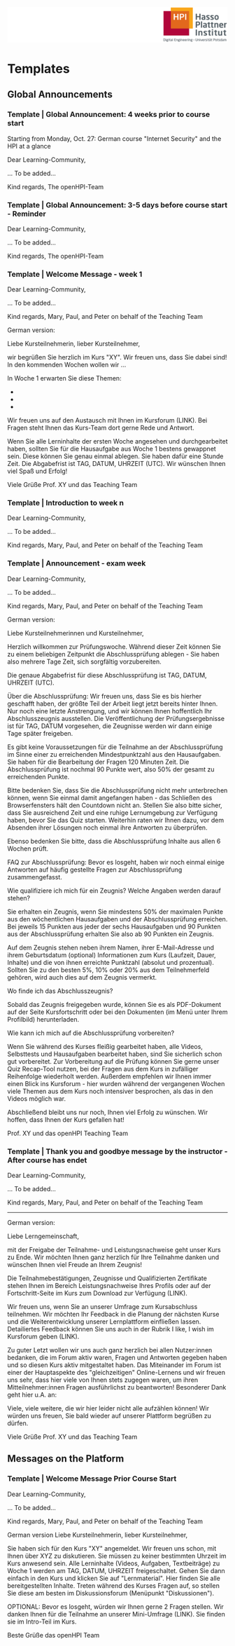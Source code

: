 ![HPI Logo](../../img/HPI_Logo.png)

# Templates

## Global Announcements

### Template | Global Announcement: 4 weeks prior to course start

Starting from Monday, Oct. 27: German course "Internet Security" and the HPI at a glance

Dear Learning-Community,

... To be added...
		
Kind regards, 
The openHPI-Team

### Template | Global Announcement: 3-5 days before course start - Reminder

Dear Learning-Community,

... To be added...
		
Kind regards, 
The openHPI-Team


### Template | Welcome Message - week 1


Dear Learning-Community,

... To be added...
		
Kind regards, 
Mary, Paul, and Peter on behalf of the Teaching Team

German version: 

Liebe Kursteilnehmerin, lieber Kursteilnehmer,

wir begrüßen Sie herzlich im Kurs "XY". Wir freuen uns, dass Sie dabei sind! In den kommenden Wochen wollen wir ...

In Woche 1 erwarten Sie diese Themen:  

-
-
-

Wir freuen uns auf den Austausch mit Ihnen im Kursforum (LINK). Bei Fragen steht Ihnen das Kurs-Team dort gerne Rede und Antwort.

Wenn Sie alle Lerninhalte der ersten Woche angesehen und durchgearbeitet haben, sollten Sie für die Hausaufgabe aus Woche 1 bestens gewappnet sein. Diese können Sie genau einmal ablegen. Sie haben dafür eine Stunde Zeit. Die Abgabefrist ist TAG, DATUM, UHRZEIT (UTC).
Wir wünschen Ihnen viel Spaß und Erfolg!

Viele Grüße
Prof. XY und das Teaching Team
### Template | Introduction to week n

Dear Learning-Community,

... To be added...
		
Kind regards, 
Mary, Paul, and Peter on behalf of the Teaching Team

### Template | Announcement - exam week

Dear Learning-Community,

... To be added...
		
Kind regards, 
Mary, Paul, and Peter on behalf of the Teaching Team

German version:

Liebe Kursteilnehmerinnen und Kursteilnehmer,

Herzlich willkommen zur Prüfungswoche. Während dieser Zeit können Sie zu einem beliebigen Zeitpunkt die Abschlussprüfung ablegen - Sie haben also mehrere Tage Zeit, sich sorgfältig vorzubereiten.

Die genaue Abgabefrist für diese Abschlussprüfung ist TAG, DATUM, UHRZEIT (UTC).

Über die Abschlussprüfung:
Wir freuen uns, dass Sie es bis hierher geschafft haben, der größte Teil der Arbeit liegt jetzt bereits hinter Ihnen. Nur noch eine letzte Anstrengung, und wir können Ihnen hoffentlich Ihr Abschlusszeugnis ausstellen. Die Veröffentlichung der Prüfungsergebnisse ist für TAG, DATUM vorgesehen, die Zeugnisse werden wir dann einige Tage später freigeben.

Es gibt keine Voraussetzungen für die Teilnahme an der Abschlussprüfung im Sinne einer zu erreichenden Mindestpunktzahl aus den Hausaufgaben. Sie haben für die Bearbeitung der Fragen 120 Minuten Zeit. Die Abschlussprüfung ist nochmal 90 Punkte wert, also 50% der gesamt zu erreichenden Punkte.

Bitte bedenken Sie, dass Sie die Abschlussprüfung nicht mehr unterbrechen können, wenn Sie einmal damit angefangen haben - das Schließen des Browserfensters hält den Countdown nicht an. Stellen Sie also bitte sicher, dass Sie ausreichend Zeit und eine ruhige Lernumgebung zur Verfügung haben, bevor Sie das Quiz starten. Weiterhin raten wir Ihnen dazu, vor dem Absenden ihrer Lösungen noch einmal ihre Antworten zu überprüfen.

Ebenso bedenken Sie bitte, dass die Abschlussprüfung Inhalte aus allen 6 Wochen prüft.

FAQ zur Abschlussprüfung:
Bevor es losgeht, haben wir noch einmal einige Antworten auf häufig gestellte Fragen zur Abschlussprüfung zusammengefasst.

Wie qualifiziere ich mich für ein Zeugnis? Welche Angaben werden darauf stehen?

Sie erhalten ein Zeugnis, wenn Sie mindestens 50% der maximalen Punkte aus den wöchentlichen Hausaufgaben und der Abschlussprüfung erreichen. Bei jeweils 15 Punkten aus jeder der sechs Hausaufgaben und 90 Punkten aus der Abschlussprüfung erhalten Sie also ab 90 Punkten ein Zeugnis.

Auf dem Zeugnis stehen neben ihrem Namen, ihrer E-Mail-Adresse und ihrem Geburtsdatum (optional) Informationen zum Kurs (Laufzeit, Dauer, Inhalte) und die von ihnen erreichte Punktzahl (absolut und prozentual). Sollten Sie zu den besten 5%, 10% oder 20% aus dem Teilnehmerfeld gehören, wird auch dies auf dem Zeugnis vermerkt.

Wo finde ich das Abschlusszeugnis?

Sobald das Zeugnis freigegeben wurde, können Sie es als PDF-Dokument auf der Seite Kursfortschritt oder bei den Dokumenten (im Menü unter Ihrem Profilbild) herunterladen.

Wie kann ich mich auf die Abschlussprüfung vorbereiten?

Wenn Sie während des Kurses fleißig gearbeitet haben, alle Videos, Selbsttests und Hausaufgaben bearbeitet haben, sind Sie sicherlich schon gut vorbereitet. Zur Vorbereitung auf die Prüfung können Sie gerne unser Quiz Recap-Tool nutzen, bei der Fragen aus dem Kurs in zufälliger Reihenfolge wiederholt werden. Außerdem empfehlen wir Ihnen immer einen Blick ins Kursforum - hier wurden während der vergangenen Wochen viele Themen aus dem Kurs noch intensiver besprochen, als das in den Videos möglich war.

Abschließend bleibt uns nur noch, Ihnen viel Erfolg zu wünschen. Wir hoffen, dass Ihnen der Kurs gefallen hat!

Prof. XY und das openHPI Teaching Team

### Template | Thank you and goodbye message by the instructor - After course has endet

Dear Learning-Community,

... To be added...
		
Kind regards, 
Mary, Paul, and Peter on behalf of the Teaching Team

----------
German version:

Liebe Lerngemeinschaft,

mit der Freigabe der Teilnahme- und Leistungsnachweise geht unser Kurs zu Ende. Wir möchten Ihnen ganz herzlich für Ihre Teilnahme danken und wünschen Ihnen viel Freude an Ihrem Zeugnis!

Die Teilnahmebestätigungen, Zeugnisse und Qualifizierten Zertifikate stehen Ihnen im Bereich Leistungsnachweise Ihres Profils oder auf der Fortschritt-Seite im Kurs zum Download zur Verfügung (LINK).

Wir freuen uns, wenn Sie an unserer Umfrage zum Kursabschluss teilnehmen. Wir möchten Ihr Feedback in die Planung der nächsten Kurse und die Weiterentwicklung unserer Lernplattform einfließen lassen. Detailiertes Feedback können Sie uns auch in der Rubrik I like, I wish im Kursforum geben (LINK).

Zu guter Letzt wollen wir uns auch ganz herzlich bei allen Nutzer:innen bedanken, die im Forum aktiv waren, Fragen und Antworten gegeben haben und so diesen Kurs aktiv mitgestaltet haben. Das Miteinander im Forum ist einer der Hauptaspekte des "gleichzeitigen" Online-Lernens und wir freuen uns sehr, dass hier viele von Ihnen stets zugegen waren, um ihren Mitteilnehmer:innen Fragen ausführlichst zu beantworten! Besonderer Dank geht hier u.A. an:


Viele, viele weitere, die wir hier leider nicht alle aufzählen können!
Wir würden uns freuen, Sie bald wieder auf unserer Plattform begrüßen zu dürfen.  

Viele Grüße
Prof. XY und das Teaching Team

## Messages on the Platform

### Template | Welcome Message Prior Course Start
 
Dear Learning-Community,

... To be added...
		
Kind regards, 
Mary, Paul, and Peter on behalf of the Teaching Team

German version
Liebe Kursteilnehmerin, lieber Kursteilnehmer,

Sie haben sich für den Kurs "XY" angemeldet. Wir freuen uns schon, mit Ihnen über XYZ zu diskutieren. Sie müssen zu keiner bestimmten Uhrzeit im Kurs anwesend sein. Alle Lerninhalte (Videos, Aufgaben, Textbeiträge) zu Woche 1 werden am TAG, DATUM, UHRZEIT freigeschaltet. Gehen Sie dann einfach in den Kurs und klicken Sie auf "Lernmaterial". Hier finden Sie alle bereitgestellten Inhalte. Treten während des Kurses Fragen auf, so stellen Sie diese am besten im Diskussionsforum (Menüpunkt "Diskussionen").

OPTIONAL: Bevor es losgeht, würden wir Ihnen gerne 2 Fragen stellen. Wir danken Ihnen für die Teilnahme an unserer Mini-Umfrage (LINK). Sie finden sie im Intro-Teil im Kurs.

Beste Grüße
das openHPI Team

